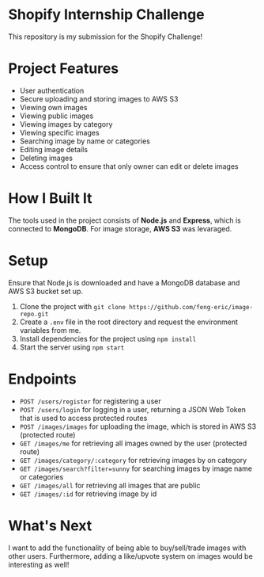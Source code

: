# Shopify Internship Challenge

This repository is my submission for the Shopify Challenge!

# Project Features
- User authentication 
- Secure uploading and storing images to AWS S3
- Viewing own images
- Viewing public images
- Viewing images by category
- Viewing specific images
- Searching image by name or categories
- Editing image details
- Deleting images
- Access control to ensure that only owner can edit or delete images

# How I Built It
The tools used in the project consists of **Node.js** and **Express**, which is connected to **MongoDB**. For image storage, **AWS S3** was levaraged.

# Setup
Ensure that Node.js is downloaded and have a MongoDB database and AWS S3 bucket set up.

1. Clone the project with ```git clone https://github.com/feng-eric/image-repo.git```
2. Create a ```.env``` file in the root directory and request the environment variables from me.
3. Install dependencies for the project using ```npm install```
4. Start the server using ```npm start```

# Endpoints
- ```POST /users/register``` for registering a user
- ```POST /users/login``` for logging in a user, returning a JSON Web Token that is used to access protected routes
- ```POST /images/images``` for uploading the image, which is stored in AWS S3 (protected route)
- ```GET /images/me``` for retrieving all images owned by the user (protected route)
- ```GET /images/category/:category``` for retrieving images by on category
- ```GET /images/search?filter=sunny``` for searching images by image name or categories
- ```GET /images/all``` for retrieving all images that are public
- ```GET /images/:id``` for retrieving image by id 

# What's Next
I want to add the functionality of being able to buy/sell/trade images with other users. Furthermore, adding a like/upvote system on images would be interesting as well!
